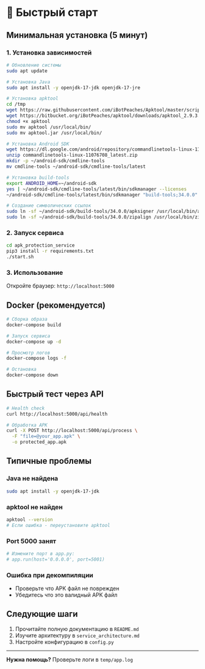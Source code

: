 # 🚀 Быстрый старт

## Минимальная установка (5 минут)

### 1. Установка зависимостей

```bash
# Обновление системы
sudo apt update

# Установка Java
sudo apt install -y openjdk-17-jdk openjdk-17-jre

# Установка apktool
cd /tmp
wget https://raw.githubusercontent.com/iBotPeaches/Apktool/master/scripts/linux/apktool -O apktool
wget https://bitbucket.org/iBotPeaches/apktool/downloads/apktool_2.9.3.jar -O apktool.jar
chmod +x apktool
sudo mv apktool /usr/local/bin/
sudo mv apktool.jar /usr/local/bin/

# Установка Android SDK
wget https://dl.google.com/android/repository/commandlinetools-linux-11076708_latest.zip
unzip commandlinetools-linux-11076708_latest.zip
mkdir -p ~/android-sdk/cmdline-tools
mv cmdline-tools ~/android-sdk/cmdline-tools/latest

# Установка build-tools
export ANDROID_HOME=~/android-sdk
yes | ~/android-sdk/cmdline-tools/latest/bin/sdkmanager --licenses
~/android-sdk/cmdline-tools/latest/bin/sdkmanager "build-tools;34.0.0" "platform-tools"

# Создание символических ссылок
sudo ln -sf ~/android-sdk/build-tools/34.0.0/apksigner /usr/local/bin/apksigner
sudo ln -sf ~/android-sdk/build-tools/34.0.0/zipalign /usr/local/bin/zipalign
```

### 2. Запуск сервиса

```bash
cd apk_protection_service
pip3 install -r requirements.txt
./start.sh
```

### 3. Использование

Откройте браузер: `http://localhost:5000`

## Docker (рекомендуется)

```bash
# Сборка образа
docker-compose build

# Запуск сервиса
docker-compose up -d

# Просмотр логов
docker-compose logs -f

# Остановка
docker-compose down
```

## Быстрый тест через API

```bash
# Health check
curl http://localhost:5000/api/health

# Обработка APK
curl -X POST http://localhost:5000/api/process \
  -F "file=@your_app.apk" \
  -o protected_app.apk
```

## Типичные проблемы

### Java не найдена
```bash
sudo apt install -y openjdk-17-jdk
```

### apktool не найден
```bash
apktool --version
# Если ошибка - переустановите apktool
```

### Port 5000 занят
```bash
# Измените порт в app.py:
# app.run(host='0.0.0.0', port=5001)
```

### Ошибка при декомпиляции
- Проверьте что APK файл не поврежден
- Убедитесь что это валидный APK файл

## Следующие шаги

1. Прочитайте полную документацию в `README.md`
2. Изучите архитектуру в `service_architecture.md`
3. Настройте конфигурацию в `config.py`

---

**Нужна помощь?** Проверьте логи в `temp/app.log`
